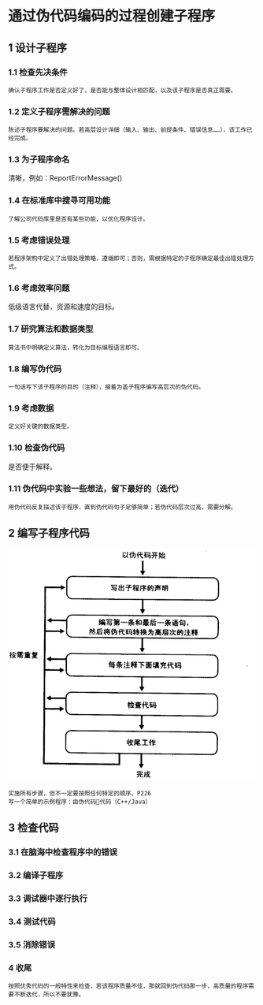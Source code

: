 # 通过伪代码编码的过程创建子程序  
## 1 设计子程序
### 1.1 检查先决条件
    确认子程序工作是否定义好了，是否能与整体设计相匹配，以及该子程序是否真正需要。
### 1.2 定义子程序需解决的问题
    陈述子程序要解决的问题。若高层设计详细（输入、输出、前提条件、错误信息……），该工作已经完成。
### 1.3 为子程序命名
清晰，例如：ReportErrorMessage()
### 1.4 在标准库中搜寻可用功能
    了解公司代码库里是否有某些功能，以优化程序设计。
### 1.5 考虑错误处理
    若程序架构中定义了出错处理策略，遵循即可；否则，需根据特定的子程序确定最佳出错处理方式。
### 1.6 考虑效率问题
低级语言代替，资源和速度的目标。
### 1.7 研究算法和数据类型
    算法书中明确定义算法，转化为目标编程语言即可。
### 1.8 编写伪代码
    一句话写下该子程序的目的（注释），接着为盖子程序编写高层次的伪代码。
### 1.9 考虑数据
    定义好关键的数据类型。
### 1.10 检查伪代码
是否便于解释。
### 1.11 伪代码中实验一些想法，留下最好的（迭代）
    用伪代码反复描述该子程序，直到伪代码句子足够简单；若伪代码层次过高，需要分解。
## 2 编写子程序代码
![编写子程序代码](流程.png)  

    实施所有步骤，但不一定要按照任何特定的顺序。P226
    写一个简单的示例程序：由伪代码代码（C++/Java）
## 3 检查代码
### 3.1 在脑海中检查程序中的错误
### 3.2 编译子程序
### 3.3 调试器中逐行执行
### 3.4 测试代码
### 3.5 消除错误
### 4 收尾
    按照优秀代码的一般特性来检查，若该程序质量不佳，那就回到伪代码那一步，高质量的程序需要不断迭代，所以不要犹豫。
